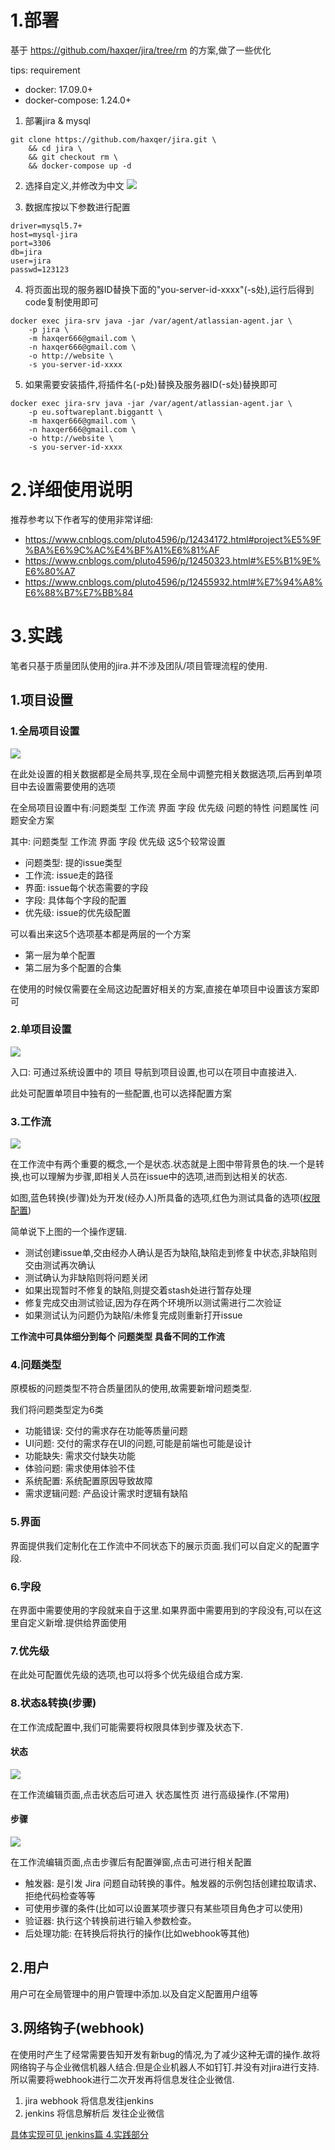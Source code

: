 # 1.部署
基于 https://github.com/haxqer/jira/tree/rm 的方案,做了一些优化

tips: requirement
- docker: 17.09.0+
- docker-compose: 1.24.0+


1. 部署jira & mysql
```docker
git clone https://github.com/haxqer/jira.git \
    && cd jira \
    && git checkout rm \
    && docker-compose up -d
```

2. 选择自定义,并修改为中文
![](./images/jiar_init_language.png)

3. 数据库按以下参数进行配置
```
driver=mysql5.7+
host=mysql-jira
port=3306
db=jira
user=jira
passwd=123123
```

4. 将页面出现的服务器ID替换下面的"you-server-id-xxxx"(-s处),运行后得到code复制使用即可
```docker
docker exec jira-srv java -jar /var/agent/atlassian-agent.jar \
    -p jira \
    -m haxqer666@gmail.com \
    -n haxqer666@gmail.com \
    -o http://website \
    -s you-server-id-xxxx
```

5. 如果需要安装插件,将插件名(-p处)替换及服务器ID(-s处)替换即可
```docker
docker exec jira-srv java -jar /var/agent/atlassian-agent.jar \
    -p eu.softwareplant.biggantt \
    -m haxqer666@gmail.com \
    -n haxqer666@gmail.com \
    -o http://website \
    -s you-server-id-xxxx
```

# 2.详细使用说明
推荐参考以下作者写的使用非常详细:
- https://www.cnblogs.com/pluto4596/p/12434172.html#project%E5%9F%BA%E6%9C%AC%E4%BF%A1%E6%81%AF
- https://www.cnblogs.com/pluto4596/p/12450323.html#%E5%B1%9E%E6%80%A7
- https://www.cnblogs.com/pluto4596/p/12455932.html#%E7%94%A8%E6%88%B7%E7%BB%84

# 3.实践
笔者只基于质量团队使用的jira.并不涉及团队/项目管理流程的使用.

## 1.项目设置
### 1.全局项目设置
![](./images/jira-problem-config.png)

在此处设置的相关数据都是全局共享,现在全局中调整完相关数据选项,后再到单项目中去设置需要使用的选项

在全局项目设置中有:问题类型 工作流 界面 字段 优先级 问题的特性 问题属性 问题安全方案

其中: 问题类型 工作流 界面 字段 优先级 这5个较常设置
- 问题类型: 提的issue类型
- 工作流: issue走的路径
- 界面: issue每个状态需要的字段
- 字段: 具体每个字段的配置
- 优先级: issue的优先级配置

可以看出来这5个选项基本都是两层的一个方案
- 第一层为单个配置
- 第二层为多个配置的合集

在使用的时候仅需要在全局这边配置好相关的方案,直接在单项目中设置该方案即可

### 2.单项目设置
![](./images/jira-issue-type.png)

入口: 可通过系统设置中的 项目 导航到项目设置,也可以在项目中直接进入.

此处可配置单项目中独有的一些配置,也可以选择配置方案

### 3.工作流
![](./images/jira-bug-workflow.png)

在工作流中有两个重要的概念,一个是状态.状态就是上图中带背景色的块.一个是转换,也可以理解为步骤,即相关人员在issue中的选项,进而到达相关的状态.

如图,蓝色转换(步骤)处为开发(经办人)所具备的选项,红色为测试具备的选项([权限配置](#2步骤配置))

简单说下上图的一个操作逻辑.
- 测试创建issue单,交由经办人确认是否为缺陷,缺陷走到修复中状态,非缺陷则交由测试再次确认
- 测试确认为非缺陷则将问题关闭
- 如果出现暂时不修复的缺陷,则提交着stash处进行暂存处理
- 修复完成交由测试验证,因为存在两个环境所以测试需进行二次验证
- 如果测试认为问题仍为缺陷/未修复完成则重新打开issue

**工作流中可具体细分到每个 问题类型 具备不同的工作流**
### 4.问题类型
原模板的问题类型不符合质量团队的使用,故需要新增问题类型.

我们将问题类型定为6类
- 功能错误: 交付的需求存在功能等质量问题
- UI问题: 交付的需求存在UI的问题,可能是前端也可能是设计
- 功能缺失: 需求交付缺失功能
- 体验问题: 需求使用体验不佳
- 系统配置: 系统配置原因导致故障
- 需求逻辑问题: 产品设计需求时逻辑有缺陷

### 5.界面
界面提供我们定制化在工作流中不同状态下的展示页面.我们可以自定义的配置字段.

### 6.字段
在界面中需要使用的字段就来自于这里.如果界面中需要用到的字段没有,可以在这里自定义新增.提供给界面使用

### 7.优先级
在此处可配置优先级的选项,也可以将多个优先级组合成方案.

### 8.状态&转换(步骤)
在工作流成配置中,我们可能需要将权限具体到步骤及状态下.

#### 状态
![](./images/jira-status-config.png)

在工作流编辑页面,点击状态后可进入 状态属性页 进行高级操作.(不常用)
#### 步骤
![](./images/jira-buzhou-config.png)

在工作流编辑页面,点击步骤后有配置弹窗,点击可进行相关配置

- 触发器: 是引发 Jira 问题自动转换的事件。触发器的示例包括创建拉取请求、拒绝代码检查等等
- 可使用步骤的条件(比如可以设置某项步骤只有某些项目角色才可以使用)
- 验证器: 执行这个转换前进行输入参数检查。
- 后处理功能: 在转换后将执行的操作(比如webhook等其他)

## 2.用户
用户可在全局管理中的用户管理中添加.以及自定义配置用户组等

## 3.网络钩子(webhook)
在使用时产生了经常需要告知开发有新bug的情况,为了减少这种无谓的操作.故将网络钩子与企业微信机器人结合.但是企业机器人不如钉钉.并没有对jira进行支持.所以需要将webhook进行二次开发再将信息发往企业微信.

1. jira webhook 将信息发往jenkins
2. jenkins 将信息解析后 发往企业微信

[具体实现可见 jenkins篇 4.实践部分](../../21.jenkins/1.jenkins.md#4-实践)